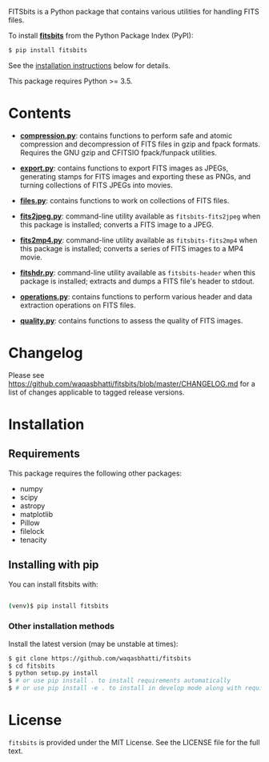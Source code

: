 FITSbits is a Python package that contains various utilities for handling FITS
files.

To install **[fitsbits](https://pypi.org/project/fitsbits/)** from the
Python Package Index (PyPI):

```bash
$ pip install fitsbits
```

See the [installation instructions](#installation) below for details.

This package requires Python >= 3.5.

# Contents

- [**compression.py**](https://github.com/waqasbhatti/fitsbits/blob/master/fitsbits/compression.py):
  contains functions to perform safe and atomic compression and decompression of
  FITS files in gzip and fpack formats. Requires the GNU gzip and CFITSIO
  fpack/funpack utilities.

- [**export.py**](https://github.com/waqasbhatti/fitsbits/blob/master/fitsbits/export.py):
  contains functions to export FITS images as JPEGs, generating stamps for FITS
  images and exporting these as PNGs, and turning collections of FITS JPEGs into
  movies.

- [**files.py**](https://github.com/waqasbhatti/fitsbits/blob/master/fitsbits/files.py):
  contains functions to work on collections of FITS files.

- [**fits2jpeg.py**](https://github.com/waqasbhatti/fitsbits/blob/master/fitsbits/fits2jpeg.py):
  command-line utility available as `fitsbits-fits2jpeg` when this package is
  installed; converts a FITS image to a JPEG.

- [**fits2mp4.py**](https://github.com/waqasbhatti/fitsbits/blob/master/fitsbits/fits2mp4.py):
  command-line utility available as `fitsbits-fits2mp4` when this package is
  installed; converts a series of FITS images to a MP4 movie.

- [**fitshdr.py**](https://github.com/waqasbhatti/fitsbits/blob/master/fitsbits/fitshdr.py):
  command-line utility available as `fitsbits-header` when this package is
  installed; extracts and dumps a FITS file's header to stdout.

- [**operations.py**](https://github.com/waqasbhatti/fitsbits/blob/master/fitsbits/operations.py):
  contains functions to perform various header and data extraction operations on
  FITS files.

- [**quality.py**](https://github.com/waqasbhatti/fitsbits/blob/master/fitsbits/quality.py):
  contains functions to assess the quality of FITS images.


# Changelog

Please see https://github.com/waqasbhatti/fitsbits/blob/master/CHANGELOG.md for
a list of changes applicable to tagged release versions.


# Installation

## Requirements

This package requires the following other packages:

- numpy
- scipy
- astropy
- matplotlib
- Pillow
- filelock
- tenacity

## Installing with pip

You can install fitsbits with:

```bash

(venv)$ pip install fitsbits
```

### Other installation methods

Install the latest version (may be unstable at times):

```bash
$ git clone https://github.com/waqasbhatti/fitsbits
$ cd fitsbits
$ python setup.py install
$ # or use pip install . to install requirements automatically
$ # or use pip install -e . to install in develop mode along with requirements
```

# License

`fitsbits` is provided under the MIT License. See the LICENSE file for the full
text.
